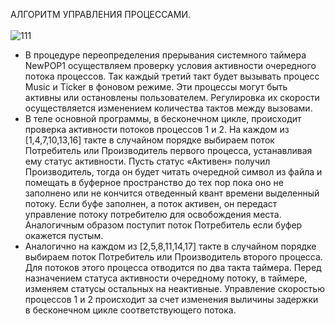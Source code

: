 АЛГОРИТМ УПРАВЛЕНИЯ ПРОЦЕССАМИ.<br><br>
 ![111](https://user-images.githubusercontent.com/97364957/148899294-a04d3b96-12c6-4128-9ee4-f7433ed641ea.png)<br>
- В процедуре переопределения прерывания системного таймера NewPOP1 осуществляем проверку условия активности очередного потока процессов. Так каждый третий такт будет вызывать процесс Music и Ticker в фоновом режиме. Эти процессы могут быть активны или остановлены пользователем. Регулировка их скорости осуществляется изменением количества тактов между вызовами.<br>
- В теле основной программы, в бесконечном цикле, происходит проверка активности потоков процессов 1 и 2. На каждом из [1,4,7,10,13,16] такте в случайном порядке выбираем поток Потребитель или Производитель первого процесса, устанавливая ему статус активности. Пусть статус «Активен» получил Производитель, тогда он будет читать очередной символ из файла и помещать в буферное пространство до тех пор пока оно не заполнено или не кончится отведенный квант времени выделенный потоку. Если буфе заполнен, а поток активен, он передаст управление потоку потребителю для освобождения места. Аналогичным образом поступит поток Потребитель если буфер окажется пустым.<br>
- Аналогично на каждом из [2,5,8,11,14,17] такте в случайном порядке выбираем поток Потребитель или Производитель второго процесса. Для потоков этого процесса отводится по два такта таймера. Перед назначением статуса активности очередному потоку, в таймере, изменяем статусы остальных на неактивные. Управление скоростью процессов 1 и 2 происходит за счет изменения выличины задержки в бесконечном цикле соответствующего потока.
